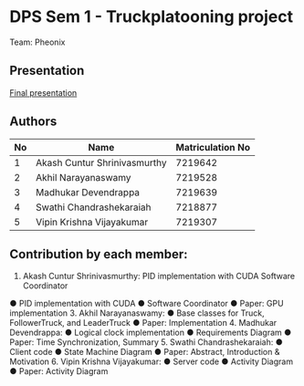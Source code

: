 # DPS Sem 1 - Truckplatooning project
Team: Pheonix

## Presentation
[Final presentation](https://docs.google.com/presentation/d/1JLKeOEfmVOoSep-g4_KhpmQ_otMe995fLQ-V8_wW9JI/edit?usp=sharing)

## Authors
| No | Name | Matriculation No |
| -- | ---- | ---------------- |
| 1 | Akash Cuntur Shrinivasmurthy | 7219642 |
| 2 | Akhil Narayanaswamy | 7219528 |
| 3 | Madhukar Devendrappa | 7219639 |
| 4 | Swathi Chandrashekaraiah | 7218877 | 
| 5 | Vipin Krishna Vijayakumar | 7219307 |


##	Contribution by each member:
1.	Akash Cuntur Shrinivasmurthy:
   PID implementation with CUDA
   Software Coordinator
  	
●	PID implementation with CUDA
●	Software Coordinator
●	Paper: GPU implementation
3.	Akhil Narayanaswamy:
●	Base classes for Truck, FollowerTruck, and LeaderTruck
●	Paper: Implementation
4.	Madhukar Devendrappa:
●	Logical clock implementation
●	Requirements Diagram
●	Paper: Time Synchronization, Summary
5.	Swathi Chandrashekaraiah:
●	Client code
●	State Machine Diagram
●	Paper: Abstract, Introduction & Motivation
6.	Vipin Krishna Vijayakumar:
●	Server code
●	Activity Diagram
●	Paper: Activity Diagram
